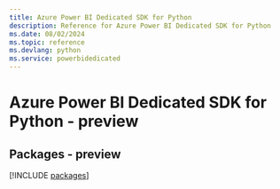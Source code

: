 ```yaml
---
title: Azure Power BI Dedicated SDK for Python
description: Reference for Azure Power BI Dedicated SDK for Python
ms.date: 08/02/2024
ms.topic: reference
ms.devlang: python
ms.service: powerbidedicated
---
```

# Azure Power BI Dedicated SDK for Python - preview
## Packages - preview
[!INCLUDE [packages](power-bi-dedicated-index.md)]